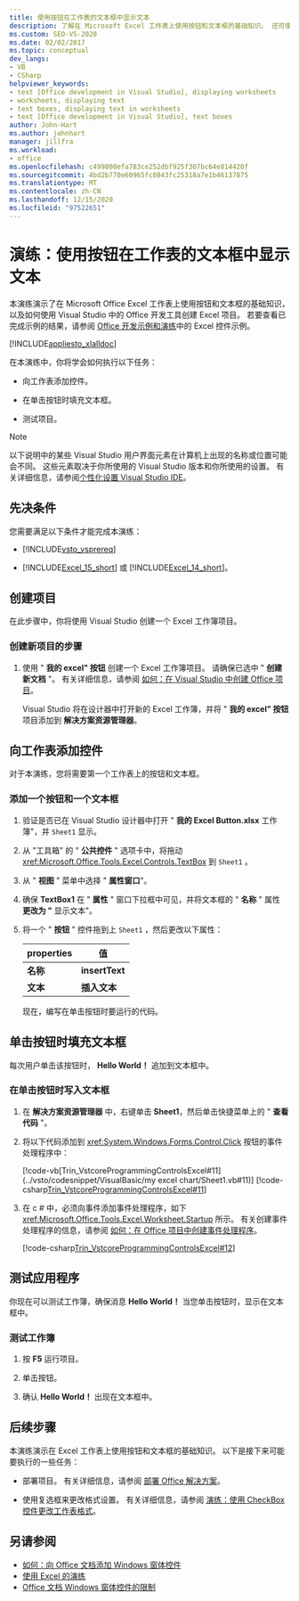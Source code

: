 ```yaml
---
title: 使用按钮在工作表的文本框中显示文本
description: 了解在 Microsoft Excel 工作表上使用按钮和文本框的基础知识。 还可使用 Visual Studio 中的 Office 开发工具创建 Excel 项目。
ms.custom: SEO-VS-2020
ms.date: 02/02/2017
ms.topic: conceptual
dev_langs:
- VB
- CSharp
helpviewer_keywords:
- text [Office development in Visual Studio], displaying worksheets
- worksheets, displaying text
- text boxes, displaying text in worksheets
- text [Office development in Visual Studio], text boxes
author: John-Hart
ms.author: johnhart
manager: jillfra
ms.workload:
- office
ms.openlocfilehash: c499800efa783ce252dbf925f307bc64e814420f
ms.sourcegitcommit: 4bd2b770e60965fc0843fc25318a7e1b46137875
ms.translationtype: MT
ms.contentlocale: zh-CN
ms.lasthandoff: 12/15/2020
ms.locfileid: "97522651"
---
```

# <a name="walkthrough-display-text-in-a-text-box-in-a-worksheet-using-a-button"></a>演练：使用按钮在工作表的文本框中显示文本
  本演练演示了在 Microsoft Office Excel 工作表上使用按钮和文本框的基础知识，以及如何使用 Visual Studio 中的 Office 开发工具创建 Excel 项目。 若要查看已完成示例的结果，请参阅 [Office 开发示例和演练](../vsto/office-development-samples-and-walkthroughs.md)中的 Excel 控件示例。

 [!INCLUDE[appliesto_xlalldoc](../vsto/includes/appliesto-xlalldoc-md.md)]

 在本演练中，你将学会如何执行以下任务：

- 向工作表添加控件。

- 在单击按钮时填充文本框。

- 测试项目。

> [!NOTE]
> 以下说明中的某些 Visual Studio 用户界面元素在计算机上出现的名称或位置可能会不同。 这些元素取决于你所使用的 Visual Studio 版本和你所使用的设置。 有关详细信息，请参阅[个性化设置 Visual Studio IDE](../ide/personalizing-the-visual-studio-ide.md)。

## <a name="prerequisites"></a>先决条件
 您需要满足以下条件才能完成本演练：

- [!INCLUDE[vsto_vsprereq](../vsto/includes/vsto-vsprereq-md.md)]

- [!INCLUDE[Excel_15_short](../vsto/includes/excel-15-short-md.md)] 或 [!INCLUDE[Excel_14_short](../vsto/includes/excel-14-short-md.md)]。

## <a name="create-the-project"></a>创建项目
 在此步骤中，你将使用 Visual Studio 创建一个 Excel 工作簿项目。

### <a name="to-create-a-new-project"></a>创建新项目的步骤

1. 使用 " **我的 excel" 按钮** 创建一个 Excel 工作簿项目。 请确保已选中 " **创建新文档** "。 有关详细信息，请参阅 [如何：在 Visual Studio 中创建 Office 项目](../vsto/how-to-create-office-projects-in-visual-studio.md)。

     Visual Studio 将在设计器中打开新的 Excel 工作簿，并将 " **我的 excel" 按钮** 项目添加到 **解决方案资源管理器**。

## <a name="add-controls-to-the-worksheet"></a>向工作表添加控件
 对于本演练，您将需要第一个工作表上的按钮和文本框。

### <a name="to-add-a-button-and-a-text-box"></a>添加一个按钮和一个文本框

1. 验证是否已在 Visual Studio 设计器中打开 " **我的 Excel Button.xlsx** 工作簿"，并 `Sheet1` 显示。

2. 从 "工具箱" 的 " **公共控件** " 选项卡中，将拖动 <xref:Microsoft.Office.Tools.Excel.Controls.TextBox> 到 `Sheet1` 。

3. 从 " **视图** " 菜单中选择 " **属性窗口**"。

4. 确保 **TextBox1** 在 " **属性** " 窗口下拉框中可见，并将文本框的 " **名称** " 属性 **更改为 "** 显示文本"。

5. 将一个 " **按钮** " 控件拖到上 `Sheet1` ，然后更改以下属性：

   |properties|值|
   |--------------|-----------|
   |**名称**|**insertText**|
   |**文本**|**插入文本**|

   现在，编写在单击按钮时要运行的代码。

## <a name="populate-the-text-box-when-the-button-is-clicked"></a>单击按钮时填充文本框
 每次用户单击该按钮时， **Hello World！** 追加到文本框中。

### <a name="to-write-to-the-text-box-when-the-button-is-clicked"></a>在单击按钮时写入文本框

1. 在 **解决方案资源管理器** 中，右键单击 **Sheet1**，然后单击快捷菜单上的 " **查看代码** "。

2. 将以下代码添加到 <xref:System.Windows.Forms.Control.Click> 按钮的事件处理程序中：

     [!code-vb[Trin_VstcoreProgrammingControlsExcel#11](../vsto/codesnippet/VisualBasic/my excel chart/Sheet1.vb#11)]
     [!code-csharp[Trin_VstcoreProgrammingControlsExcel#11](../vsto/codesnippet/CSharp/Trin_VstcoreProgrammingControlsExcelCS/Sheet1.cs#11)]

3. 在 c # 中，必须向事件添加事件处理程序，如下 <xref:Microsoft.Office.Tools.Excel.Worksheet.Startup> 所示。 有关创建事件处理程序的信息，请参阅 [如何：在 Office 项目中创建事件处理程序](../vsto/how-to-create-event-handlers-in-office-projects.md)。

     [!code-csharp[Trin_VstcoreProgrammingControlsExcel#12](../vsto/codesnippet/CSharp/Trin_VstcoreProgrammingControlsExcelCS/Sheet1.cs#12)]

## <a name="test-the-application"></a>测试应用程序
 你现在可以测试工作簿，确保消息 **Hello World！** 当您单击按钮时，显示在文本框中。

### <a name="to-test-your-workbook"></a>测试工作簿

1. 按 **F5** 运行项目。

2. 单击按钮。

3. 确认 **Hello World！** 出现在文本框中。

## <a name="next-steps"></a>后续步骤
 本演练演示在 Excel 工作表上使用按钮和文本框的基础知识。 以下是接下来可能要执行的一些任务：

- 部署项目。 有关详细信息，请参阅 [部署 Office 解决方案](../vsto/deploying-an-office-solution.md)。

- 使用复选框来更改格式设置。 有关详细信息，请参阅 [演练：使用 CheckBox 控件更改工作表格式](../vsto/walkthrough-changing-worksheet-formatting-using-checkbox-controls.md)。

## <a name="see-also"></a>另请参阅
- [如何：向 Office 文档添加 Windows 窗体控件](../vsto/how-to-add-windows-forms-controls-to-office-documents.md)
- [使用 Excel 的演练](../vsto/walkthroughs-using-excel.md)
- [Office 文档 Windows 窗体控件的限制](../vsto/limitations-of-windows-forms-controls-on-office-documents.md)
